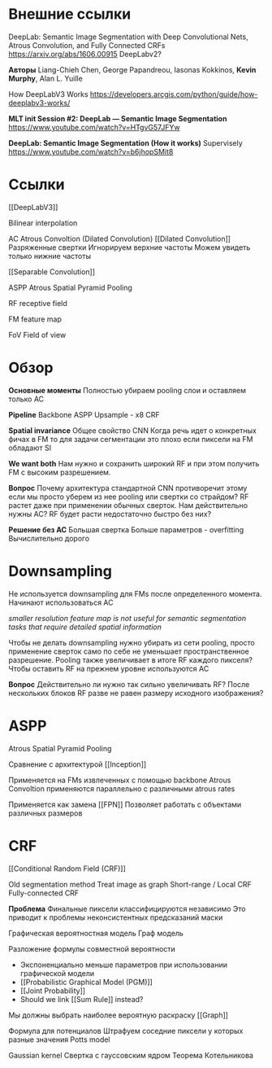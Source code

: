 
# Внешние ссылки


DeepLab: Semantic Image Segmentation with Deep Convolutional Nets, Atrous Convolution, and Fully Connected CRFs
https://arxiv.org/abs/1606.00915
DeepLabv2?

**Авторы**
Liang-Chieh Chen, George Papandreou, Iasonas Kokkinos, **Kevin Murphy**, Alan L. Yuille

How DeepLabV3 Works
https://developers.arcgis.com/python/guide/how-deeplabv3-works/

**MLT __init__ Session #2: DeepLab — Semantic Image Segmentation**
https://www.youtube.com/watch?v=HTgvG57JFYw

**DeepLab: Semantic Image Segmentation (How it works)**
Supervisely
https://www.youtube.com/watch?v=b6jhopSMit8

# Ссылки

[[DeepLabV3]]

Bilinear interpolation

AC
Atrous Convoltion (Dilated Convolution)
[[Dilated Convolution]]
Разряженные свертки
Игнорируем верхние частоты
Можем увидеть только нижние частоты

[[Separable Convolution]]

ASPP
Atrous Spatial Pyramid Pooling

RF
receptive field

FM
feature map

FoV
Field of view

# Обзор

**Основные моменты**
Полностью убираем pooling слои и оставляем только AC

**Pipeline**
Backbone
ASPP
Upsample - x8
CRF

**Spatial invariance**
Общее свойство CNN
Когда речь идет о конкретных фичах в FM то для задачи сегментации это плохо если пиксели на FM обладают SI

**We want both**
Нам нужно и сохранить широкий RF и при этом получить FM с высоким разрешением.

**Вопрос**
Почему архитектура стандартной CNN противоречит этому если мы просто уберем из нее pooling или свертки со страйдом? RF растет даже при применении обычных сверток. Нам действительно нужны AC? RF будет расти недостаточно быстро без них?

**Решение без AC**
Большая свертка
Больше параметров - overfitting
Вычислительно дорого

# Downsampling

Не используется downsampling для FMs после определенного момента.
Начинают использоваться AC

*smaller resolution feature map is not useful for semantic segmentation tasks that require detailed spatial information* 

Чтобы не делать downsampling нужно убирать из сети pooling, просто применение сверток само по себе не уменьшает пространственное разрешение.
Pooling также увеличивает в итоге RF каждого пикселя?
Чтобы оставить RF на прежнем уровне используются AC

**Вопрос**
Действительно ли нужно так сильно увеличивать RF?
После нескольких блоков RF разве не равен размеру исходного изображения?

# ASPP

Atrous Spatial Pyramid Pooling

Сравнение с архитектурой [[Inception]]

Применяется на FMs извлеченных с помощью backbone
Atrous Convoltion применяются параллельно с различными atrous rates

Применяется как замена [[FPN]]
Позволяет работать с объектами различных размеров


# CRF

[[Conditional Random Field (CRF)]]

Old segmentation method
Treat image as graph
Short-range / Local CRF
Fully-connected CRF

**Проблема**
Финальные пиксели классифицируются независимо
Это приводит к проблемы неконсистентных предсказаний маски

Графическая вероятностная модель
Граф модель


Разложение формулы совместной вероятности
- Экспоненциально меньше параметров при использовании графической модели
- [[Probabilistic Graphical Model (PGM)]]
- [[Joint Probability]]
- Should we link [[Sum Rule]] instead?

Мы должны выбрать наиболее вероятную раскраску
[[Graph]]

Формула для потенциалов
Штрафуем соседние пиксели у которых разные значения
Potts model

Gaussian kernel
Свертка с гауссовским ядром
Теорема Котельникова
